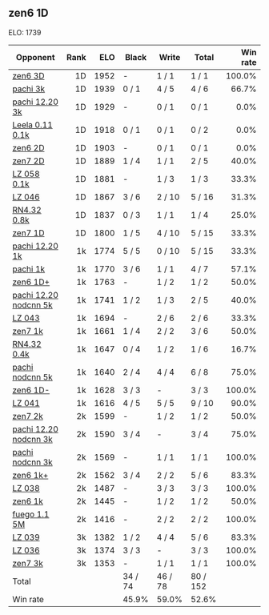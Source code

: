 ## zen6 1D ##

ELO: 1739

Opponent | Rank | ELO | Black | Write | Total | Win rate
---------|-----:|----:|-------|-------|-------|-------:
[zen6 3D](zen6%203D.md) | 1D | 1952 | - | 1 / 1 | 1 / 1 | 100.0%
[pachi 3k](pachi%203k.md) | 1D | 1939 | 0 / 1 | 4 / 5 | 4 / 6 | 66.7%
[pachi 12.20 3k](pachi%2012.20%203k.md) | 1D | 1929 | - | 0 / 1 | 0 / 1 | 0.0%
[Leela 0.11 0.1k](Leela%200.11%200.1k.md) | 1D | 1918 | 0 / 1 | 0 / 1 | 0 / 2 | 0.0%
[zen6 2D](zen6%202D.md) | 1D | 1903 | - | 0 / 1 | 0 / 1 | 0.0%
[zen7 2D](zen7%202D.md) | 1D | 1889 | 1 / 4 | 1 / 1 | 2 / 5 | 40.0%
[LZ 058 0.1k](LZ%20058%200.1k.md) | 1D | 1881 | - | 1 / 3 | 1 / 3 | 33.3%
[LZ 046](LZ%20046.md) | 1D | 1867 | 3 / 6 | 2 / 10 | 5 / 16 | 31.3%
[RN4.32 0.8k](RN4.32%200.8k.md) | 1D | 1837 | 0 / 3 | 1 / 1 | 1 / 4 | 25.0%
[zen7 1D](zen7%201D.md) | 1D | 1800 | 1 / 5 | 4 / 10 | 5 / 15 | 33.3%
[pachi 12.20 1k](pachi%2012.20%201k.md) | 1k | 1774 | 5 / 5 | 0 / 10 | 5 / 15 | 33.3%
[pachi 1k](pachi%201k.md) | 1k | 1770 | 3 / 6 | 1 / 1 | 4 / 7 | 57.1%
[zen6 1D+](zen6%201D+.md) | 1k | 1763 | - | 1 / 2 | 1 / 2 | 50.0%
[pachi 12.20 nodcnn 5k](pachi%2012.20%20nodcnn%205k.md) | 1k | 1741 | 1 / 2 | 1 / 3 | 2 / 5 | 40.0%
[LZ 043](LZ%20043.md) | 1k | 1694 | - | 2 / 6 | 2 / 6 | 33.3%
[zen7 1k](zen7%201k.md) | 1k | 1661 | 1 / 4 | 2 / 2 | 3 / 6 | 50.0%
[RN4.32 0.4k](RN4.32%200.4k.md) | 1k | 1647 | 0 / 4 | 1 / 2 | 1 / 6 | 16.7%
[pachi nodcnn 5k](pachi%20nodcnn%205k.md) | 1k | 1640 | 2 / 4 | 4 / 4 | 6 / 8 | 75.0%
[zen6 1D-](zen6%201D-.md) | 1k | 1628 | 3 / 3 | - | 3 / 3 | 100.0%
[LZ 041](LZ%20041.md) | 1k | 1616 | 4 / 5 | 5 / 5 | 9 / 10 | 90.0%
[zen7 2k](zen7%202k.md) | 2k | 1599 | - | 1 / 2 | 1 / 2 | 50.0%
[pachi 12.20 nodcnn 3k](pachi%2012.20%20nodcnn%203k.md) | 2k | 1590 | 3 / 4 | - | 3 / 4 | 75.0%
[pachi nodcnn 3k](pachi%20nodcnn%203k.md) | 2k | 1569 | - | 1 / 1 | 1 / 1 | 100.0%
[zen6 1k+](zen6%201k+.md) | 2k | 1562 | 3 / 4 | 2 / 2 | 5 / 6 | 83.3%
[LZ 038](LZ%20038.md) | 2k | 1487 | - | 3 / 3 | 3 / 3 | 100.0%
[zen6 1k](zen6%201k.md) | 2k | 1445 | - | 1 / 2 | 1 / 2 | 50.0%
[fuego 1.1 5M](fuego%201.1%205M.md) | 2k | 1416 | - | 2 / 2 | 2 / 2 | 100.0%
[LZ 039](LZ%20039.md) | 3k | 1382 | 1 / 2 | 4 / 4 | 5 / 6 | 83.3%
[LZ 036](LZ%20036.md) | 3k | 1374 | 3 / 3 | - | 3 / 3 | 100.0%
[zen7 3k](zen7%203k.md) | 3k | 1353 | - | 1 / 1 | 1 / 1 | 100.0%
Total | | | 34 / 74 | 46 / 78 | 80 / 152 | 
Win rate| | | 45.9% | 59.0% | 52.6% | 
